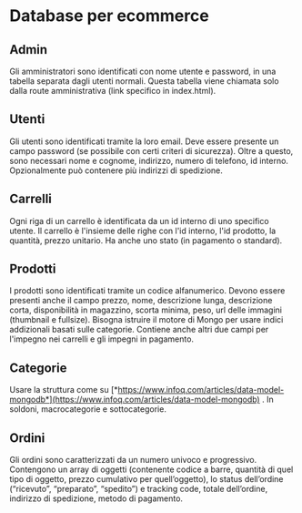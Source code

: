 Database per ecommerce
======================

Admin
-----

Gli amministratori sono identificati con nome utente e password, in una tabella
separata dagli utenti normali. Questa tabella viene chiamata solo dalla route 
amministrativa (link specifico in index.html).

Utenti
------

Gli utenti sono identificati tramite la loro email. Deve essere presente
un campo password (se possibile con certi criteri di sicurezza). Oltre a
questo, sono necessari nome e cognome, indirizzo, numero di telefono, id interno.
Opzionalmente può contenere più indirizzi di spedizione.

Carrelli
--------

Ogni riga di un carrello è identificata da un id interno di uno specifico utente.
Il carrello è l'insieme delle righe con l'id interno, l'id prodotto, la quantità,
prezzo unitario.
Ha anche uno stato (in pagamento o standard). 

Prodotti
--------

I prodotti sono identificati tramite un codice alfanumerico. Devono essere
presenti anche il campo prezzo, nome, descrizione lunga, descrizione
corta, disponibilità in magazzino, scorta minima, peso, url delle immagini (thumbnail
e fullsize). Bisogna istruire il motore di Mongo per usare indici 
addizionali basati sulle categorie.
Contiene anche altri due campi per l'impegno nei carrelli e gli impegni in pagamento.

Categorie
---------

Usare la struttura come su
[*https://www.infoq.com/articles/data-model-mongodb*](https://www.infoq.com/articles/data-model-mongodb)
. In soldoni, macrocategorie e sottocategorie.

Ordini
------

Gli ordini sono caratterizzati da un numero univoco e progressivo.
Contengono un array di oggetti (contenente codice a barre, quantità di
quel tipo di oggetto, prezzo cumulativo per quell’oggetto), lo status
dell’ordine (“ricevuto”, “preparato”, “spedito”) e tracking code, totale dell’ordine,
indirizzo di spedizione, metodo di pagamento.
